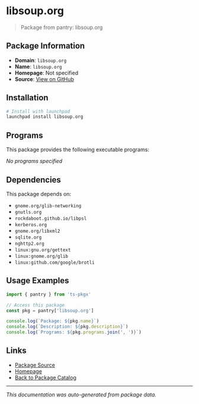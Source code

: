 # libsoup.org

> Package from pantry: libsoup.org

## Package Information

- **Domain**: `libsoup.org`
- **Name**: `libsoup.org`
- **Homepage**: Not specified
- **Source**: [View on GitHub](https://github.com/pkgxdev/pantry/tree/main/projects/libsoup.org/package.yml)

## Installation

```bash
# Install with launchpad
launchpad install libsoup.org
```

## Programs

This package provides the following executable programs:

*No programs specified*

## Dependencies

This package depends on:

- `gnome.org/glib-networking`
- `gnutls.org`
- `rockdaboot.github.io/libpsl`
- `kerberos.org`
- `gnome.org/libxml2`
- `sqlite.org`
- `nghttp2.org`
- `linux:gnu.org/gettext`
- `linux:gnome.org/glib`
- `linux:github.com/google/brotli`

## Usage Examples

```typescript
import { pantry } from 'ts-pkgx'

// Access this package
const pkg = pantry['libsoup.org']

console.log(`Package: ${pkg.name}`)
console.log(`Description: ${pkg.description}`)
console.log(`Programs: ${pkg.programs.join(', ')}`)
```

## Links

- [Package Source](https://github.com/pkgxdev/pantry/tree/main/projects/libsoup.org/package.yml)
- [Homepage](#)
- [Back to Package Catalog](../../package-catalog.md)

---

*This documentation was auto-generated from package data.*
